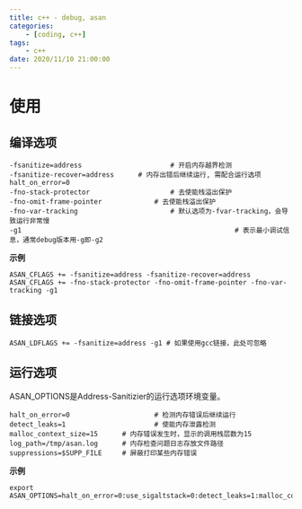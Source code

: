 ```yaml
---
title: c++ - debug, asan
categories: 
	- [coding, c++]
tags:
	- c++
date: 2020/11/10 21:00:00
---
```


# 使用

## 编译选项

```shell
-fsanitize=address						# 开启内存越界检测
-fsanitize-recover=address		# 内存出错后继续运行, 需配合运行选项 halt_on_error=0
-fno-stack-protector 					# 去使能栈溢出保护
-fno-omit-frame-pointer 			# 去使能栈溢出保护
-fno-var-tracking 						# 默认选项为-fvar-tracking，会导致运行非常慢
-g1														# 表示最小调试信息，通常debug版本用-g即-g2
```

**示例**

```shell
ASAN_CFLAGS += -fsanitize=address -fsanitize-recover=address
ASAN_CFLAGS += -fno-stack-protector -fno-omit-frame-pointer -fno-var-tracking -g1
```

## 链接选项

```shell
ASAN_LDFLAGS += -fsanitize=address -g1 # 如果使用gcc链接，此处可忽略
```

## 运行选项

ASAN_OPTIONS是Address-Sanitizier的运行选项环境变量。

```shell
halt_on_error=0 					# 检测内存错误后继续运行
detect_leaks=1 						# 使能内存泄露检测
malloc_context_size=15 		# 内存错误发生时，显示的调用栈层数为15
log_path=/tmp/asan.log 		# 内存检查问题日志存放文件路径
suppressions=$SUPP_FILE		# 屏蔽打印某些内存错误
```

**示例**

```shell
export ASAN_OPTIONS=halt_on_error=0:use_sigaltstack=0:detect_leaks=1:malloc_context_size=15:log_path=/tmp/asan.log:suppressions=$SUPP_FILE
```

